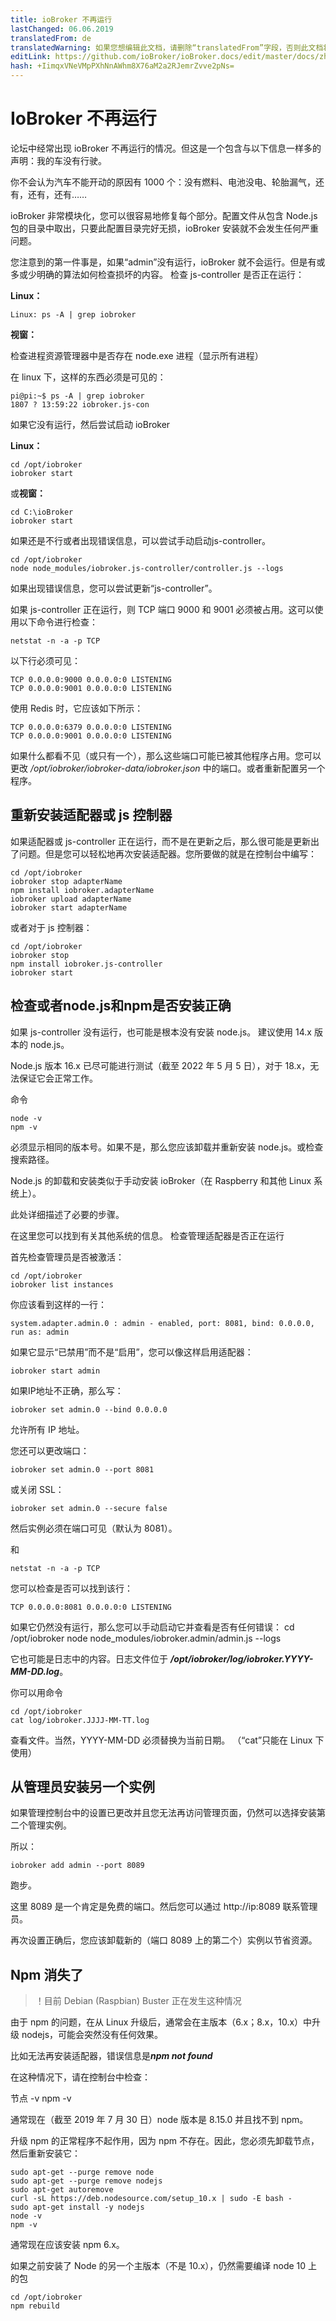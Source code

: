 ```yaml
---
title: ioBroker 不再运行
lastChanged: 06.06.2019
translatedFrom: de
translatedWarning: 如果您想编辑此文档，请删除“translatedFrom”字段，否则此文档将再次自动翻译
editLink: https://github.com/ioBroker/ioBroker.docs/edit/master/docs/zh-cn/trouble/RunsNoMore.md
hash: +IimqxVNeVMpPXhNnAWhm8X76aM2a2RJemrZvve2pNs=
---
```

# IoBroker 不再运行
论坛中经常出现 ioBroker 不再运行的情况。但这是一个包含与以下信息一样多的声明：我的车没有行驶。

你不会认为汽车不能开动的原因有 1000 个：没有燃料、电池没电、轮胎漏气，还有，还有，还有……

ioBroker 非常模块化，您可以很容易地修复每个部分。配置文件从包含 Node.js 包的目录中取出，只要此配置目录完好无损，ioBroker 安装就不会发生任何严重问题。

您注意到的第一件事是，如果“admin”没有运行，ioBroker 就不会运行。但是有或多或少明确的算法如何检查损坏的内容。
检查 js-controller 是否正在运行：

**Linux：**

````
Linux: ps -A | grep iobroker
````

**视窗：**

检查进程资源管理器中是否存在 node.exe 进程（显示所有进程）

在 linux 下，这样的东西必须是可见的：

```
pi@pi:~$ ps -A | grep iobroker
1807 ? 13:59:22 iobroker.js-con
```

如果它没有运行，然后尝试启动 ioBroker

**Linux：**

```
cd /opt/iobroker
iobroker start
```

或**视窗：**

```
cd C:\ioBroker
iobroker start
```

如果还是不行或者出现错误信息，可以尝试手动启动js-controller。

```
cd /opt/iobroker
node node_modules/iobroker.js-controller/controller.js --logs
```

如果出现错误信息，您可以尝试更新“js-controller”。

如果 js-controller 正在运行，则 TCP 端口 9000 和 9001 必须被占用。这可以使用以下命令进行检查：

```
netstat -n -a -p TCP
```

以下行必须可见：

```
TCP 0.0.0.0:9000 0.0.0.0:0 LISTENING
TCP 0.0.0.0:9001 0.0.0.0:0 LISTENING
```

使用 Redis 时，它应该如下所示：

```
TCP 0.0.0.0:6379 0.0.0.0:0 LISTENING
TCP 0.0.0.0:9001 0.0.0.0:0 LISTENING
```

如果什么都看不见（或只有一个），那么这些端口可能已被其他程序占用。您可以更改 */opt/iobroker/iobroker-data/iobroker.json* 中的端口。或者重新配置另一个程序。

## 重新安装适配器或 js 控制器
如果适配器或 js-controller 正在运行，而不是在更新之后，那么很可能是更新出了问题。但是您可以轻松地再次安装适配器。您所要做的就是在控制台中编写：

```
cd /opt/iobroker
iobroker stop adapterName
npm install iobroker.adapterName
iobroker upload adapterName
iobroker start adapterName
```

或者对于 js 控制器：

```
cd /opt/iobroker
iobroker stop
npm install iobroker.js-controller
iobroker start
```

## 检查或者node.js和npm是否安装正确
如果 js-controller 没有运行，也可能是根本没有安装 node.js。
建议使用 14.x 版本的 node.js。

Node.js 版本 16.x 已尽可能进行测试（截至 2022 年 5 月 5 日），对于 18.x，无法保证它会正常工作。

命令

```
node -v
npm -v
```

必须显示相同的版本号。如果不是，那么您应该卸载并重新安装 node.js。或检查搜索路径。

Node.js 的卸载和安装类似于手动安装 ioBroker（在 Raspberry 和其他 Linux 系统上）。

此处详细描述了必要的步骤。

在这里您可以找到有关其他系统的信息。
检查管理适配器是否正在运行

首先检查管理员是否被激活：

```
cd /opt/iobroker
iobroker list instances
```

你应该看到这样的一行：

```
system.adapter.admin.0 : admin - enabled, port: 8081, bind: 0.0.0.0, run as: admin
```

如果它显示“已禁用”而不是“启用”，您可以像这样启用适配器：

```
iobroker start admin
```

如果IP地址不正确，那么写：

```
iobroker set admin.0 --bind 0.0.0.0
```

允许所有 IP 地址。

您还可以更改端口：

```
iobroker set admin.0 --port 8081
```

或关闭 SSL：

```
iobroker set admin.0 --secure false
```

然后实例必须在端口可见（默认为 8081）。

和

```
netstat -n -a -p TCP
```

您可以检查是否可以找到该行：

```
TCP 0.0.0.0:8081 0.0.0.0:0 LISTENING
```

如果它仍然没有运行，那么您可以手动启动它并查看是否有任何错误： cd /opt/iobroker node node_modules/iobroker.admin/admin.js --logs

它也可能是日志中的内容。日志文件位于 ***/opt/iobroker/log/iobroker.YYYY-MM-DD.log***。

你可以用命令

```
cd /opt/iobroker
cat log/iobroker.JJJJ-MM-TT.log
```

查看文件。当然，YYYY-MM-DD 必须替换为当前日期。 （“cat”只能在 Linux 下使用）

## 从管理员安装另一个实例
如果管理控制台中的设置已更改并且您无法再访问管理页面，仍然可以选择安装第二个管理实例。

所以：

```
iobroker add admin --port 8089
```

跑步。

这里 8089 是一个肯定是免费的端口。然后您可以通过 http://ip:8089 联系管理员。

再次设置正确后，您应该卸载新的（端口 8089 上的第二个）实例以节省资源。

## Npm 消失了
>！目前 Debian (Raspbian) Buster 正在发生这种情况

由于 npm 的问题，在从 Linux 升级后，通常会在主版本（6.x；8.x，10.x）中升级 nodejs，可能会突然没有任何效果。

比如无法再安装适配器，错误信息是***npm not found***

在这种情况下，请在控制台中检查：

节点 -v npm -v

通常现在（截至 2019 年 7 月 30 日）node 版本是 8.15.0 并且找不到 npm。

升级 npm 的正常程序不起作用，因为 npm 不存在。因此，您必须先卸载节点，然后重新安装它：

```
sudo apt-get --purge remove node
sudo apt-get --purge remove nodejs
sudo apt-get autoremove
curl -sL https://deb.nodesource.com/setup_10.x | sudo -E bash -
sudo apt-get install -y nodejs
node -v
npm -v
```

通常现在应该安装 npm 6.x。

如果之前安装了 Node 的另一个主版本（不是 10.x），仍然需要编译 node 10 上的包

```
cd /opt/iobroker
npm rebuild
```